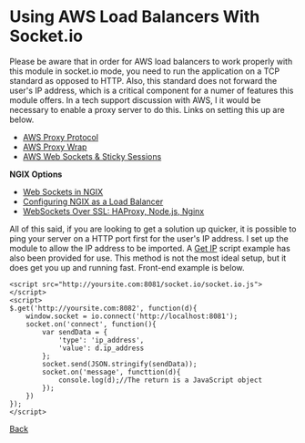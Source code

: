 # Using AWS Load Balancers With Socket.io

Please be aware that in order for AWS load balancers to work properly with this module in socket.io mode, you need to run the application on a TCP standard as opposed to HTTP.  Also, this standard does not forward the user's IP address, which is a critical component for a numer of features this module offers.  In a tech support discussion with AWS, I it would be necessary to enable a proxy server to do this.  Links on setting this up are below.

* [AWS Proxy Protocol](http://docs.aws.amazon.com/ElasticLoadBalancing/latest/DeveloperGuide/enable-proxy-protocol.html)
* [AWS Proxy Wrap](http://stackoverflow.com/questions/17981943/how-do-i-use-the-proxy-protocol-to-get-the-clients-real-ip-address)
* [AWS Web Sockets & Sticky Sessions](http://johan.heapsource.com/post/31047804966/the-state-of-websockets-ssl-and-sticky-sessions-in)

__NGIX Options__
* [Web Sockets in NGIX](http://blog.martinfjordvald.com/2013/02/websockets-in-nginx/)
* [Configuring NGIX as a Load Balancer](https://blog.serverdensity.com/how-to-configure-nginx-as-a-load-balancer/)
* [WebSockets Over SSL: HAProxy, Node.js, Nginx](https://www.exratione.com/2012/12/websockets-over-ssl-haproxy-nodejs-nginx/)


All of this said, if you are looking to get a solution up quicker, it is possible to ping your server on a HTTP port first for the user's IP address.  I set up the module to allow the IP address to be imported.  A [Get IP](../exmaples/get_ip.js) script example has also been provided for use.  This method is not the most ideal setup, but it does get you up and running fast.  Front-end example is below.

```
<script src="http://yoursite.com:8081/socket.io/socket.io.js"></script>
<script>
$.get('http://yoursite.com:8082', function(d){
	window.socket = io.connect('http://localhost:8081');
	socket.on('connect', function(){
		var sendData = {
	        'type': 'ip_address',
	        'value': d.ip_address
	    };
	    socket.send(JSON.stringify(sendData));
	    socket.on('message', functtion(d){
	        console.log(d);//The return is a JavaScript object
	    });
	})
});
</script>
```

[Back](../../../)